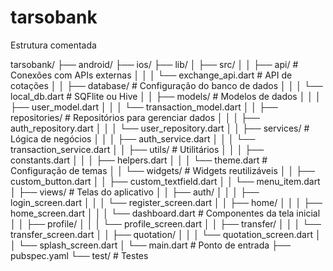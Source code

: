 # tarsobank

Estrutura comentada

tarsobank/
├── android/
├── ios/
├── lib/
│   ├── src/
│   │   ├── api/                  # Conexões com APIs externas
│   │   │   └── exchange_api.dart # API de cotações
│   │   ├── database/             # Configuração do banco de dados
│   │   │   └── local_db.dart     # SQFlite ou Hive
│   │   ├── models/               # Modelos de dados
│   │   │   ├── user_model.dart
│   │   │   └── transaction_model.dart
│   │   ├── repositories/         # Repositórios para gerenciar dados
│   │   │   ├── auth_repository.dart
│   │   │   └── user_repository.dart
│   │   ├── services/             # Lógica de negócios
│   │   │   ├── auth_service.dart
│   │   │   └── transaction_service.dart
│   │   ├── utils/                # Utilitários
│   │   │   ├── constants.dart
│   │   │   ├── helpers.dart
│   │   │   └── theme.dart        # Configuração de temas
│   │   └── widgets/              # Widgets reutilizáveis
│   │       ├── custom_button.dart
│   │       ├── custom_textfield.dart
│   │       └── menu_item.dart
│   ├── views/                    # Telas do aplicativo
│   │   ├── auth/
│   │   │   ├── login_screen.dart
│   │   │   └── register_screen.dart
│   │   ├── home/
│   │   │   ├── home_screen.dart
│   │   │   └── dashboard.dart    # Componentes da tela inicial
│   │   ├── profile/
│   │   │   └── profile_screen.dart
│   │   ├── transfer/
│   │   │   └── transfer_screen.dart
│   │   ├── quotation/
│   │   │   └── quotation_screen.dart
│   │   └── splash_screen.dart
│   └── main.dart                 # Ponto de entrada
├── pubspec.yaml
└── test/                         # Testes